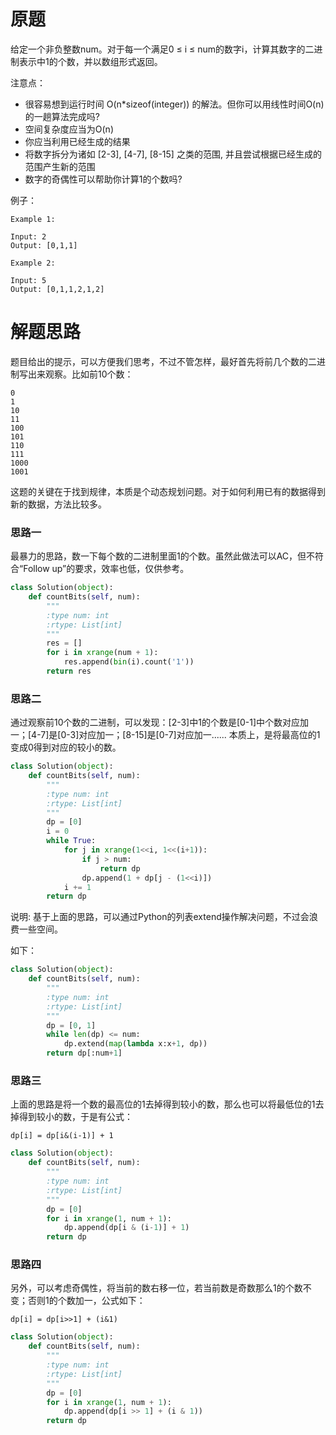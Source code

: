 # 原题
给定一个非负整数num。对于每一个满足0 ≤ i ≤ num的数字i，计算其数字的二进制表示中1的个数，并以数组形式返回。

注意点：

  - 很容易想到运行时间 O(n*sizeof(integer)) 的解法。但你可以用线性时间O(n)的一趟算法完成吗?
  - 空间复杂度应当为O(n)
  - 你应当利用已经生成的结果
  - 将数字拆分为诸如 [2-3], [4-7], [8-15] 之类的范围, 并且尝试根据已经生成的范围产生新的范围
  - 数字的奇偶性可以帮助你计算1的个数吗?



例子：

```
Example 1:

Input: 2
Output: [0,1,1]

Example 2:

Input: 5
Output: [0,1,1,2,1,2]
```

# 解题思路

题目给出的提示，可以方便我们思考，不过不管怎样，最好首先将前几个数的二进制写出来观察。比如前10个数：

```
0
1
10
11
100
101
110
111
1000
1001
```

这题的关键在于找到规律，本质是个动态规划问题。对于如何利用已有的数据得到新的数据，方法比较多。

### 思路一
最暴力的思路，数一下每个数的二进制里面1的个数。虽然此做法可以AC，但不符合“Follow up”的要求，效率也低，仅供参考。

```python
class Solution(object):
    def countBits(self, num):
        """
        :type num: int
        :rtype: List[int]
        """
        res = []
        for i in xrange(num + 1):
            res.append(bin(i).count('1'))
        return res
```

### 思路二
通过观察前10个数的二进制，可以发现：[2-3]中1的个数是[0-1]中个数对应加一；[4-7]是[0-3]对应加一；[8-15]是[0-7]对应加一......
本质上，是将最高位的1变成0得到对应的较小的数。

```python
class Solution(object):
    def countBits(self, num):
        """
        :type num: int
        :rtype: List[int]
        """
        dp = [0]
        i = 0
        while True:
            for j in xrange(1<<i, 1<<(i+1)):
                if j > num:
                    return dp
                dp.append(1 + dp[j - (1<<i)])
            i += 1
        return dp
```

说明: 基于上面的思路，可以通过Python的列表extend操作解决问题，不过会浪费一些空间。

如下：

```python
class Solution(object):
    def countBits(self, num):
        """
        :type num: int
        :rtype: List[int]
        """
        dp = [0, 1]
        while len(dp) <= num:
            dp.extend(map(lambda x:x+1, dp))
        return dp[:num+1]
```

### 思路三
上面的思路是将一个数的最高位的1去掉得到较小的数，那么也可以将最低位的1去掉得到较小的数，于是有公式： 

`dp[i] = dp[i&(i-1)] + 1`

```python
class Solution(object):
    def countBits(self, num):
        """
        :type num: int
        :rtype: List[int]
        """
        dp = [0]
        for i in xrange(1, num + 1):
            dp.append(dp[i & (i-1)] + 1)
        return dp
```

### 思路四
另外，可以考虑奇偶性，将当前的数右移一位，若当前数是奇数那么1的个数不变；否则1的个数加一，公式如下： 

`dp[i] = dp[i>>1] + (i&1)`

```python
class Solution(object):
    def countBits(self, num):
        """
        :type num: int
        :rtype: List[int]
        """
        dp = [0]
        for i in xrange(1, num + 1):
            dp.append(dp[i >> 1] + (i & 1))
        return dp
```
